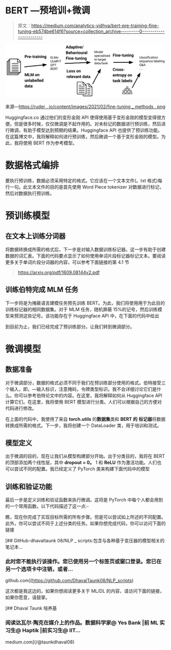 # BERT —预培训+微调

> 原文：<https://medium.com/analytics-vidhya/bert-pre-training-fine-tuning-eb574be614f6?source=collection_archive---------0----------------------->

![](img/e68d3a795e42500bf6d2dc5293fbb6de.png)

来源—[https://ruder . io/content/images/2021/02/fine-tuning _ methods . png](https://ruder.io/content/images/2021/02/fine-tuning_methods.png)

Huggingface.co 通过他们的变形金刚 API 使得使用基于变形金刚的模型变得很方便。但是很多时候，仅仅微调是不起作用的。对未标记的数据进行预训练，然后进行微调，有助于模型达到预期的结果。Huggingface API 也提供了预训练功能。在这篇博文中，我将解释如何进行预训练，然后微调一个基于变形金刚的模型。为此，我将使用 BERT 作为参考模型。

# 数据格式编排

要执行预训练，数据必须采用特定的格式。它应该在一个文本文件(。txt 格式)每行一句。此文本文件的目的是首先使用 Word Piece tokenizer 对数据进行标记，然后对数据执行预训练。

# 预训练模型

## 在文本上训练分词器

将数据转换成所需的格式后，下一步是对输入数据训练标记器。这一步有助于创建数据的词汇表。下面的代码要点显示了如何使用单词片段标记器标记文本。要阅读更多关于单词片段分词器的内容，可以参考下面链接的第 4.1 节

> https://arxiv.org/pdf/1609.08144v2.pdf

## 训练伯特完成 MLM 任务

下一步将是为掩蔽语言建模任务预先训练 BERT。为此，我们将使用用于为此目的训练标记器的相同数据集。对于 MLM 任务，随机屏蔽 15%的记号，然后训练模型来预测这些记号。该功能存在于 Huggingface API 中，在下面的代码中给出

到目前为止，我们已经完成了预训练部分。让我们转到微调部分。

# 微调模型

## 数据准备

对于微调部分，数据的格式必须不同于我们在预训练部分使用的格式。伯特接受三个输入，即。—输入标识，注意掩码，令牌类型标识。我不会详细讨论它们是什么。你可以参考伯特论文中的内容。在这里，我将解释如何从 Huggingface API 计算它们。在这里，我将使用 BERT 模型进行分类。人们可以根据自己的方便对代码进行修改。

在上面的代码中，我使用了来自 **torch.utils** 的**数据集**类和 **BERT 的** **标记器**将数据转换成所需的格式。下一步，我将创建一个 DataLoader 类，用于培训和测试。

## 模型定义

出于微调的目的，现在让我们从模型构建部分开始。出于分类目的，我将在 BERT 的顶部添加两个线性层，其中 **dropout = 0。** 1 和 **ReLU** 作为激活功能。人们也可以尝试不同的配置。我已经定义了 PyTorch 类来构建下面代码中的模型

## 训练和验证功能

最后一步是定义训练和验证函数来执行微调。这将是 PyTorch 中每个人都会用到的一个常用函数。以下代码描述了这一点:-

瞧，现在你完成了实现目标所需的所有步骤。但是可以尝试如上所述的不同配置。此外，你可以尝试不同于上述分类的任务。如果你想完成代码，你可以访问下面的链接

[](https://github.com/DhavalTaunk08/NLP_scripts) [## GitHub-dhavaltaunk 08/NLP _ scripts:包含与各种基于变压器的模型相关的笔记本…

### 此时您不能执行该操作。您已使用另一个标签页或窗口登录。您已在另一个选项卡中注销，或者…

github.com](https://github.com/DhavalTaunk08/NLP_scripts) 

这次都是我这边的。如果你想阅读更多关于 ML/DL 的内容，请访问下面的链接，如果你愿意，请鼓掌。

[](/@taunkdhaval08) [## Dhaval Taunk 培养基

### 阅读达瓦尔·陶克在媒介上的作品。数据科学家@ Yes Bank |前 ML 实习生@ Haptik |前实习生@ IIT…

medium.com](/@taunkdhaval08)